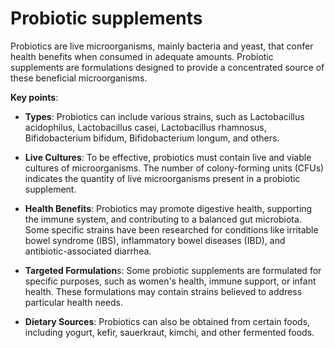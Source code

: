 [//]: # (source: ?)
[//]: # (tags: supplements)

# Probiotic supplements

Probiotics are live microorganisms, mainly bacteria and yeast, that confer health benefits when consumed in adequate amounts. Probiotic supplements are formulations designed to provide a concentrated source of these beneficial microorganisms.

**Key points**:

* **Types**: Probiotics can include various strains, such as Lactobacillus acidophilus, Lactobacillus casei, Lactobacillus rhamnosus, Bifidobacterium bifidum, Bifidobacterium longum, and others.

* **Live Cultures**: To be effective, probiotics must contain live and viable cultures of microorganisms. The number of colony-forming units (CFUs) indicates the quantity of live microorganisms present in a probiotic supplement.

* **Health Benefits**: Probiotics may promote digestive health, supporting the immune system, and contributing to a balanced gut microbiota. Some specific strains have been researched for conditions like irritable bowel syndrome (IBS), inflammatory bowel diseases (IBD), and antibiotic-associated diarrhea.

* **Targeted Formulation**s: Some probiotic supplements are formulated for specific purposes, such as women's health, immune support, or infant health. These formulations may contain strains believed to address particular health needs.

* **Dietary Sources**: Probiotics can also be obtained from certain foods, including yogurt, kefir, sauerkraut, kimchi, and other fermented foods.